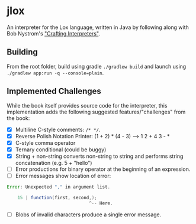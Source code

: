 # jlox

An interpreter for the Lox language, written in Java by following along with Bob Nystrom's ["Crafting Interpreters"](http://craftinginterpreters.com/).

## Building

From the root folder, build using gradle `./gradlew build` and launch using `./gradlew app:run -q --console=plain`.

## Implemented Challenges

While the book itself provides source code for the interpreter, this implementation adds the following suggested features/"challenges" from the book:

- [x] Multiline C-style comments: `/* */`.
- [x] Reverse Polish Notation Printer: (1 + 2) \* (4 - 3) --> 1 2 + 4 3 - \*
- [x] C-style comma operator
- [x] Ternary conditional (could be buggy)
- [x] String + non-string converts non-string to string and performs string concatenation (e.g. 5 + "hello")
- [ ] Error productions for binary operator at the beginning of an expression.
- [ ] Error messages show location of error:

```java
Error: Unexpected "," in argument list.

    15 | function(first, second,);
                               ^-- Here.
```

- [ ] Blobs of invalid characters produce a single error message.
